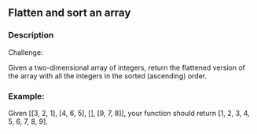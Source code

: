 ## Flatten and sort an array

### Description

Challenge:

Given a two-dimensional array of integers, return the flattened version of the array with all the integers in the sorted (ascending) order.

### Example:

Given [[3, 2, 1], [4, 6, 5], [], [9, 7, 8]], your function should return [1, 2, 3, 4, 5, 6, 7, 8, 9].